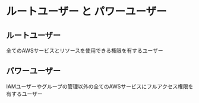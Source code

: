 # ルートユーザー と パワーユーザー

## ルートユーザー
全てのAWSサービスとリソースを使用できる権限を有するユーザー

## パワーユーザー
IAMユーザーやグループの管理以外の全てのAWSサービスにフルアクセス権限を有するユーザー
